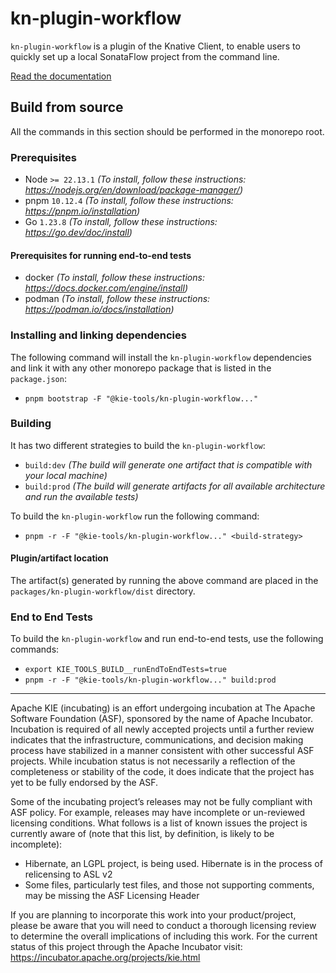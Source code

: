 <!--
   Licensed to the Apache Software Foundation (ASF) under one
   or more contributor license agreements.  See the NOTICE file
   distributed with this work for additional information
   regarding copyright ownership.  The ASF licenses this file
   to you under the Apache License, Version 2.0 (the
   "License"); you may not use this file except in compliance
   with the License.  You may obtain a copy of the License at
     http://www.apache.org/licenses/LICENSE-2.0
   Unless required by applicable law or agreed to in writing,
   software distributed under the License is distributed on an
   "AS IS" BASIS, WITHOUT WARRANTIES OR CONDITIONS OF ANY
   KIND, either express or implied.  See the License for the
   specific language governing permissions and limitations
   under the License.
-->

# kn-plugin-workflow

`kn-plugin-workflow` is a plugin of the Knative Client, to enable users to quickly set up a local SonataFlow project from the command line.

[Read the documentation](https://sonataflow.org/serverlessworkflow/main/testing-and-troubleshooting/kn-plugin-workflow-overview.html)

## Build from source

All the commands in this section should be performed in the monorepo root.

### Prerequisites

- Node `>= 22.13.1` _(To install, follow these instructions: https://nodejs.org/en/download/package-manager/)_
- pnpm `10.12.4` _(To install, follow these instructions: https://pnpm.io/installation)_
- Go `1.23.8` _(To install, follow these instructions: https://go.dev/doc/install)_

#### Prerequisites for running end-to-end tests

- docker _(To install, follow these instructions: https://docs.docker.com/engine/install)_
- podman _(To install, follow these instructions: https://podman.io/docs/installation)_

### Installing and linking dependencies

The following command will install the `kn-plugin-workflow` dependencies and link it with any other monorepo
package that is listed in the `package.json`:

- `pnpm bootstrap -F "@kie-tools/kn-plugin-workflow..."`

### Building

It has two different strategies to build the `kn-plugin-workflow`:

- `build:dev` _(The build will generate one artifact that is compatible with your local machine)_
- `build:prod` _(The build will generate artifacts for all available architecture and run the available tests)_

To build the `kn-plugin-workflow` run the following command:

- `pnpm -r -F "@kie-tools/kn-plugin-workflow..." <build-strategy>`

#### Plugin/artifact location

The artifact(s) generated by running the above command are placed in the `packages/kn-plugin-workflow/dist` directory.

### End to End Tests

To build the `kn-plugin-workflow` and run end-to-end tests, use the following commands:

- `export KIE_TOOLS_BUILD__runEndToEndTests=true`
- `pnpm -r -F "@kie-tools/kn-plugin-workflow..." build:prod`

---

Apache KIE (incubating) is an effort undergoing incubation at The Apache Software
Foundation (ASF), sponsored by the name of Apache Incubator. Incubation is
required of all newly accepted projects until a further review indicates that
the infrastructure, communications, and decision making process have stabilized
in a manner consistent with other successful ASF projects. While incubation
status is not necessarily a reflection of the completeness or stability of the
code, it does indicate that the project has yet to be fully endorsed by the ASF.

Some of the incubating project’s releases may not be fully compliant with ASF
policy. For example, releases may have incomplete or un-reviewed licensing
conditions. What follows is a list of known issues the project is currently
aware of (note that this list, by definition, is likely to be incomplete):

- Hibernate, an LGPL project, is being used. Hibernate is in the process of
  relicensing to ASL v2
- Some files, particularly test files, and those not supporting comments, may
  be missing the ASF Licensing Header

If you are planning to incorporate this work into your product/project, please
be aware that you will need to conduct a thorough licensing review to determine
the overall implications of including this work. For the current status of this
project through the Apache Incubator visit:
https://incubator.apache.org/projects/kie.html
